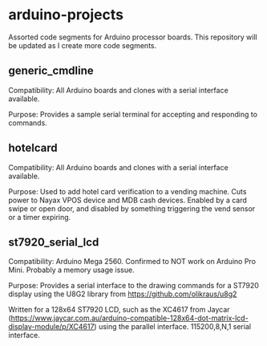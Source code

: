 # arduino-projects
Assorted code segments for Arduino processor boards. This repository will be updated as I create more code segments.

## generic_cmdline
Compatibility: All Arduino boards and clones with a serial interface available.

Purpose: Provides a sample serial terminal for accepting and responding to commands.

## hotelcard
Compatibility: All Arduino boards and clones with a serial interface available.

Purpose: Used to add hotel card verification to a vending machine. Cuts power to Nayax VPOS device and MDB cash devices. Enabled by a card swipe or open door, and disabled by something triggering the vend sensor or a timer expiring.

## st7920_serial_lcd
Compatibility: Arduino Mega 2560. Confirmed to NOT work on Arduino Pro Mini. Probably a memory usage issue.

Purpose: Provides a serial interface to the drawing commands for a ST7920 display using the U8G2 library from https://github.com/olikraus/u8g2

Written for a 128x64 ST7920 LCD, such as the XC4617 from Jaycar (https://www.jaycar.com.au/arduino-compatible-128x64-dot-matrix-lcd-display-module/p/XC4617) using the parallel interface. 115200,8,N,1 serial interface.
